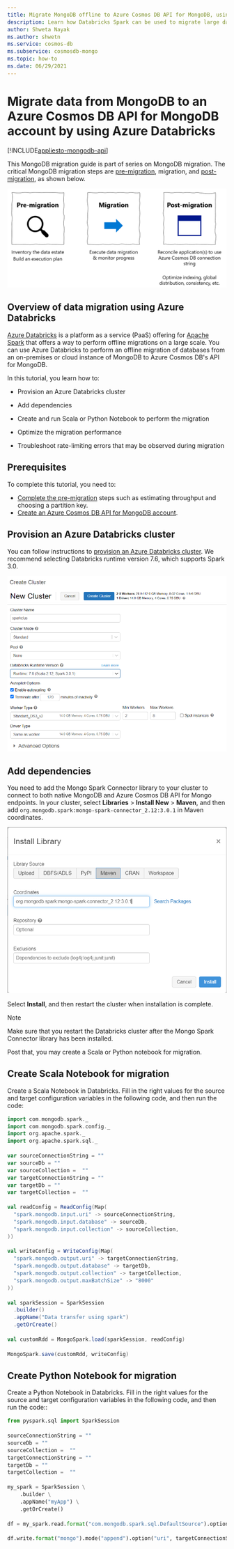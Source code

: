 ```yaml
---
title: Migrate MongoDB offline to Azure Cosmos DB API for MongoDB, using Databricks Spark
description: Learn how Databricks Spark can be used to migrate large datasets from MongoDB instances to Azure Cosmos DB
author: Shweta Nayak
ms.author: shwetn
ms.service: cosmos-db
ms.subservice: cosmosdb-mongo
ms.topic: how-to
ms.date: 06/29/2021
---
```

# Migrate data from MongoDB to an Azure Cosmos DB API for MongoDB account by using Azure Databricks
[!INCLUDE[appliesto-mongodb-api](includes/appliesto-mongodb-api.md)]

This MongoDB migration guide is part of series on MongoDB migration. The critical MongoDB migration steps are [pre-migration](mongodb-pre-migration.md), migration, and [post-migration](mongodb-post-migration.md), as shown below.

![Diagram of migration steps.](./media/mongodb-pre-migration/overall-migration-steps.png)


## Overview of data migration using Azure Databricks

[Azure Databricks](https://azure.microsoft.com/services/databricks/) is a platform as a service (PaaS) offering for [Apache Spark](https://spark.apache.org/) that offers a way to perform offline migrations on a large scale. You can use Azure Databricks to perform an offline migration of databases from an on-premises or cloud instance of MongoDB to Azure Cosmos DB's API for MongoDB.

In this tutorial, you learn how to:

- Provision an Azure Databricks cluster

- Add dependencies

- Create and run Scala or Python Notebook to perform the migration

- Optimize the migration performance

- Troubleshoot rate-limiting errors that may be observed during migration

## Prerequisites

To complete this tutorial, you need to:

- [Complete the pre-migration](mongodb-pre-migration.md) steps such as estimating throughput and choosing a partition key.
- [Create an Azure Cosmos DB API for MongoDB account](https://ms.portal.azure.com/#create/Microsoft.DocumentDB).

## Provision an Azure Databricks cluster

You can follow instructions to [provision an Azure Databricks cluster](https://docs.microsoft.com/en-us/azure/databricks/scenarios/quickstart-create-databricks-workspace-portal). We recommend selecting Databricks runtime version 7.6, which supports Spark 3.0.

![Diagram of databricks new cluster creation.](./media/mongodb-migrate-databricks/databricks-cluster-creation.png)


## Add dependencies

You need to add the Mongo Spark Connector library to your cluster to connect to both native MongoDB and Azure Cosmos DB API for Mongo endpoints. In your cluster, select **Libraries** > **Install New** > **Maven**, and then add `org.mongodb.spark:mongo-spark-connector_2.12:3.0.1` in Maven coordinates.

![Diagram of adding databricks cluster dependencies.](./media/mongodb-migrate-databricks/databricks-cluster-dependencies.png)


Select **Install**, and then restart the cluster when installation is complete.

> [!NOTE]
> Make sure that you restart the Databricks cluster after the Mongo Spark Connector library has been installed.

Post that, you may create a Scala or Python notebook for migration.


## Create Scala Notebook for migration

Create a Scala Notebook in Databricks. Fill in the right values for the source and target configuration variables in the following code, and then run the code:


```scala
import com.mongodb.spark._
import com.mongodb.spark.config._
import org.apache.spark._
import org.apache.spark.sql._

var sourceConnectionString = ""
var sourceDb = ""
var sourceCollection =  ""
var targetConnectionString = ""
var targetDb = ""
var targetCollection =  ""

val readConfig = ReadConfig(Map(
  "spark.mongodb.input.uri" -> sourceConnectionString,
  "spark.mongodb.input.database" -> sourceDb,
  "spark.mongodb.input.collection" -> sourceCollection,
))

val writeConfig = WriteConfig(Map(
  "spark.mongodb.output.uri" -> targetConnectionString,
  "spark.mongodb.output.database" -> targetDb,
  "spark.mongodb.output.collection" -> targetCollection,
  "spark.mongodb.output.maxBatchSize" -> "8000"  
))

val sparkSession = SparkSession
  .builder()
  .appName("Data transfer using spark")
  .getOrCreate()

val customRdd = MongoSpark.load(sparkSession, readConfig)

MongoSpark.save(customRdd, writeConfig)
```

## Create Python Notebook for migration

Create a Python Notebook in Databricks. Fill in the right values for the source and target configuration variables in the following code, and then run the code::


```python
from pyspark.sql import SparkSession

sourceConnectionString = ""
sourceDb = ""
sourceCollection =  ""
targetConnectionString = ""
targetDb = ""
targetCollection =  ""

my_spark = SparkSession \
    .builder \
    .appName("myApp") \
    .getOrCreate()

df = my_spark.read.format("com.mongodb.spark.sql.DefaultSource").option("uri", sourceConnectionString).option("database", sourceDb).option("collection", sourceCollection).load()

df.write.format("mongo").mode("append").option("uri", targetConnectionString).option("maxBatchSize",2500).option("database", targetDb).option("collection", targetCollection).save()
```